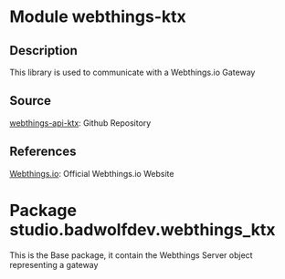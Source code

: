 # Module webthings-ktx

## Description
 This library is used to communicate with a Webthings.io Gateway

## Source

[webthings-api-ktx](https://github.com/Bad-Wolf-developpement/webthings-api-ktx): Github Repository

## References

[Webthings.io](https://webthings.io): Official Webthings.io Website
 
# Package studio.badwolfdev.webthings_ktx
 This is the Base package, it contain the Webthings Server object representing a gateway